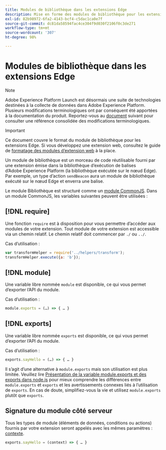 ```yaml
---
title: Modules de bibliothèque dans les extensions Edge
description: Mise en forme des modules de bibliothèque pour les extensions de balise dans une propriété Edge.
exl-id: 82b98972-6fa2-4143-bcf4-c5dac1ca0e7f
source-git-commit: dc81da58594fac4ce304f9d030f2106f0c3de271
workflow-type: tm+mt
source-wordcount: '307'
ht-degree: 98%

---
```


# Modules de bibliothèque dans les extensions Edge

>[!NOTE]
>
>Adobe Experience Platform Launch est désormais une suite de technologies destinées à la collecte de données dans Adobe Experience Platform. Plusieurs modifications terminologiques ont par conséquent été apportées à la documentation du produit. Reportez-vous au [document](../../term-updates.md) suivant pour consulter une référence consolidée des modifications terminologiques.

>[!IMPORTANT]
>
>Ce document couvre le format du module de bibliothèque pour les extensions Edge. Si vous développez une extension web, consultez le guide de [formatage des modules d’extension web](../web/format.md) à la place.

Un module de bibliothèque est un morceau de code réutilisable fourni par une extension émise dans la bibliothèque d’exécution de balises d’Adobe Experience Platform (la bibliothèque exécutée sur le nœud Edge). Par exemple, un type d’action `sendBeacon` aura un module de bibliothèque exécuté sur le nœud Edge et enverra une balise.

Le module Bibliothèque est structuré comme un [module CommonJS](https://nodejs.org/api/modules.html#modules-commonjs-modules). Dans un module CommonJS, les variables suivantes peuvent être utilisées :

## [!DNL require]

Une fonction `require` est à disposition pour vous permettre d’accéder aux modules de votre extension. Tout module de votre extension est accessible via un chemin relatif. Le chemin relatif doit commencer par `./` ou `../`.

Cas d’utilisation :

```js
var transformHelper = require('../helpers/transform');
transformHelper.execute({a: 'b'});
```

## [!DNL module]

Une variable libre nommée `module` est disponible, ce qui vous permet d’exporter l’API du module.

Cas d’utilisation :

```js
module.exports = (…) => { … }
```

## [!DNL exports]

Une variable libre nommée `exports` est disponible, ce qui vous permet d’exporter l’API du module.

Cas d’utilisation :

```js
exports.sayHello = (…) => { … }
```

Il s’agit d’une alternative à `module.exports` mais son utilisation est plus limitée. Veuillez lire [Présentation de la variable module.exports et des exports dans node.js](https://www.sitepoint.com/understanding-module-exports-exports-node-js/) pour mieux comprendre les différences entre `module.exports` et `exports` et les avertissements connexes liés à l’utilisation de `exports`. En cas de doute, simplifiez-vous la vie et utilisez `module.exports` plutôt que `exports`.

## Signature du module côté serveur

Tous les types de module (éléments de données, conditions ou actions) fournis par votre extension seront appelés avec les mêmes paramètres : [contexte](./context.md).

```js
exports.sayHello = (context) => { … }
```

